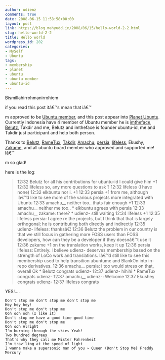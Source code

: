 ```yaml
---
author: udienz
comments: true
date: 2008-06-15 11:58:58+00:00
layout: post
link: https://blog.mahyudd.in/2008/06/15/hello-world-2-2.html
slug: hello-world-2-2
title: Hello world
wordpress_id: 202
categories:
- MySelf
- Ubuntu
tags:
- membership
- planet
- ubuntu
- ubuntu member
- ubuntu-id
---
```


Bismillahirrohmanirrohiem

if you read this post itâ€™s mean that iâ€™

m approved to be [Ubuntu member](http://launchpad.net/%7Eubuntumember), and this post appear into [Planet Ubuntu](http://planet.ubuntu.com/). Currently Indonesia have 4 member of Ubuntu member he is [imtheface](http://skyisgrey.org), [Belutz](http://www.belutz.net/2008/06/17/new-ubuntu-members-from-indonesia), Takdir and me, Belutz and imtheface is founder ubuntu-id, me and Takdir just participant and help both person.

Thanks to [Belutz](http://www.belutz.net), [RameTux](https://edge.launchpad.net/~rametux), [Takdir](http://takdir.blogspot.com/), [Amachu](http://amachu.net/), [persia](https://edge.launchpad.net/~persia), [lifeless](http://www.robertcollins.net/), Ekushy, [Zakame](http://www.zakame.net/), and all ubuntu board member who approved and supported me! Iâ€™

m so glad!

here is the log:


<blockquote>12:32	Belutz	for all his contributions for ubuntu-id I could give him +1
12:32	lifeless	so, any more questions to ask ?
12:32	lifeless	(I have none)
12:32	elkbuntu	nor i. +1
12:33	persia	+1 from me, although Iâ€™d like to see more of the various projects more integrated with Ubuntu
12:33	amachu__	neither too.. thats fair enough +1
12:33	amachu__	neither me too..
* elkbuntu agrees with persia
12:33	amachu__	zakame: there?
* udienz- still waiting
12:34	lifeless	+1
12:35 lifeless persia: I agree re the projects, but I think that that is largely orthogonal; he is contributing both directly and indirectly
12:35	udienz-	lifeless: thanksâ€¦
12:36 Belutz the problem in our country is that we still focus in gathering more FOSS users than FOSS developers, how can they be a developer if they doesnâ€™t use it
12:36	zakame	+1 on the translation works, keep it up
12:36 persia lifeless: Entirely. I believe udienz- deserves membership based on the strength of LoCo work and translations. Iâ€™d still like to see this membership used to help transition ubuntume and BlankOn into in-repo derivatives.
12:36	amachu__	persia: i too would stress on that, overall Ok
* Belutz congrats udienz-
12:37	udienz-	hihihi
* RameTux congrats udienz-
12:37	amachu__	udienz-: Welcome
12:37	Ekushey	congrats udienz-
12:37	lifeless	congrats</blockquote>


YES!....

    
    Don't stop me don't stop me don't stop me
    Hey hey hey!
    Don't stop me don't stop me
    Ooh ooh ooh (I like it)
    Don't stop me have a good time good time
    Don't stop me don't stop me
    Ooh ooh Alright
    I'm burning through the skies Yeah!
    Two hundred degrees
    That's why they call me Mister Fahrenheit
    I'm trav'ling at the speed of light
    I wanna make a supersonic man of you ~ Queen (Don't Stop Me) Freddy Mercury
